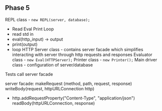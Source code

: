 ## Phase 5
REPL class - `new REPL(server, database);`
- Read Eval Print Loop
- read std in
- eval(http_input) -> output
- print(output)
- loop 
HTTP Server class - contains server facade which simplifies interacting with server through http requests and responses
Evaluator class - `new Eval(HTTPServer);`
Printer class - `new Printer();`
Main driver class - configuration of server/database

Tests call server facade


server facade:
makeRequest (method, path, request, response)
writeBody(request, httpURLConnection http)
- http.addRequestProperty("Content-Type", "application/json")
readBody(httpURLConnection, response)